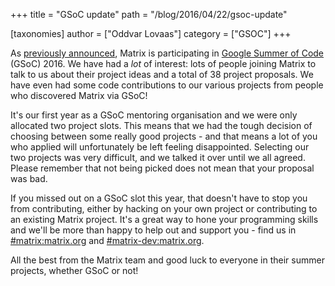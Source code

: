 +++
title = "GSoC update"
path = "/blog/2016/04/22/gsoc-update"

[taxonomies]
author = ["Oddvar Lovaas"]
category = ["GSOC"]
+++

As <a href="/blog/2016/03/08/matrix-in-google-summer-of-code/">previously announced</a>, Matrix is participating in <a href="https://summerofcode.withgoogle.com/">Google Summer of Code</a> (GSoC) 2016. We have had a <em>lot</em> of interest: lots of people joining Matrix to talk to us about their project ideas and a total of 38 project proposals. We have even had some code contributions to our various projects from people who discovered Matrix via GSoC! 

It's our first year as a GSoC mentoring organisation and we were only allocated two project slots. This means that we had the tough decision of choosing between some really good projects - and that means a lot of you who applied will unfortunately be left feeling disappointed. Selecting our two projects was very difficult, and we talked it over until we all agreed. Please remember that not being picked does not mean that your proposal was bad.

If you missed out on a GSoC slot this year, that doesn't have to stop you from contributing, either by hacking on your own project or contributing to an existing Matrix project. It's a great way to hone your programming skills and we'll be more than happy to help out and support you - find us in <a href="https://vector.im/beta/#/room/#matrix:matrix.org">#matrix:matrix.org</a> and <a href="https://vector.im/beta/#/room/#matrix-dev:matrix.org">#matrix-dev:matrix.org</a>.

All the best from the Matrix team and good luck to everyone in their summer projects, whether GSoC or not!
